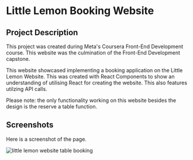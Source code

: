 # Little Lemon Booking Website

## Project Description
This project was created during Meta's Coursera Front-End Development course. This website was the culmination of the Front-End Development capstone.

This website showcased implementing a booking application on the Little Lemon Website. This was created with React Components to show an understanding of utilising React for creating the website. This also features utilzing API calls.

Please note: the only functionality working on this website besides the design is the reserve a table function.

## Screenshots
Here is a screenshot of the page.

![little lemon website table booking](/src/images/github-cover.png)